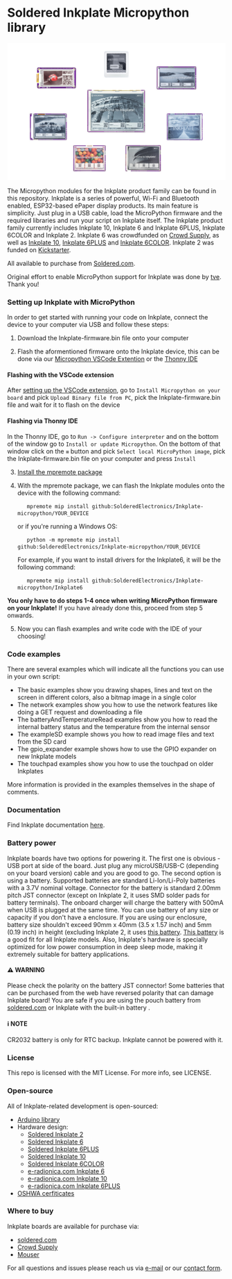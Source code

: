 # Soldered Inkplate Micropython library

![](https://raw.githubusercontent.com/SolderedElectronics/Inkplate-Arduino-library/master/extras/InkplateImage.jpg)

The Micropython modules for the Inkplate product family can be found in this repository. Inkplate is a series of powerful, Wi-Fi and Bluetooth enabled, ESP32-based ePaper display products. Its main feature is simplicity. Just plug in a USB cable, load the MicroPython firmware and the required libraries and run your script on Inkplate itself. The Inkplate product family currently includes Inkplate 10, Inkplate 6 and Inkplate 6PLUS, Inkplate 6COLOR and Inkplate 2. 
Inkplate 6 was crowdfunded on [Crowd Supply](https://www.crowdsupply.com/e-radionica/inkplate-6), as well as [Inkplate 10](https://www.crowdsupply.com/e-radionica/inkplate-10), [Inkplate 6PLUS](https://www.crowdsupply.com/e-radionica/inkplate-6plus) and [Inkplate 6COLOR](https://www.crowdsupply.com/soldered/inkplate-6color). Inkplate 2 was funded on [Kickstarter](https://www.kickstarter.com/projects/solderedelectronics/inkplate-2-a-easy-to-use-arduino-compatible-e-paper).

All available to purchase from [Soldered.com](https://soldered.com/categories/inkplate/).

Original effort to enable MicroPython support for Inkplate was done by [tve](https://github.com/tve/micropython-inkplate6). Thank you!

### Setting up Inkplate with MicroPython

In order to get started with running your code on Inkplate, connect the device to your computer via USB and follow these steps:
1. Download the Inkplate-firmware.bin file onto your computer

2. Flash the aformentioned firmware onto the Inkplate device, this can be done via our [Micropython VSCode Extention](https://marketplace.visualstudio.com/items?itemName=SolderedElectronics.soldered-micropython-helper) or the [Thonny IDE](https://thonny.org/)

#### Flashing with the VSCode extension
After [setting up the VSCode extension](https://soldered.com/documentation/micropython/getting-started-with-vscode/), go to  `Install Micropython on your board` and pick `Upload Binary file from PC`, pick the Inkplate-firmware.bin file and wait for it to flash on the device

#### Flashing via Thonny IDE

In the Thonny IDE, go to `Run -> Configure interpreter` and on the bottom of the window go to `Install or update Micropython`. On the bottom of that window click on the `≡` button and pick `Select local MicroPython image`, pick the Inkplate-firmware.bin file on your computer and press `Install`

3. [Install the mpremote package](https://docs.micropython.org/en/latest/reference/mpremote.html)

4. With the mpremote package, we can flash the Inkplate modules onto the device with the following command:
   ```
      mpremote mip install github:SolderedElectronics/Inkplate-micropython/YOUR_DEVICE
   ```
   or if you're running a Windows OS:
   ```
      python -m mpremote mip install github:SolderedElectronics/Inkplate-micropython/YOUR_DEVICE
   ```

   For example, if you want to install drivers for the Inkplate6, it will be the following command:
   ```
      mpremote mip install github:SolderedElectronics/Inkplate-micropython/Inkplate6
   ```


**You only have to do steps 1-4 once when writing MicroPython firmware on your Inkplate!** If you have already done this, proceed from step 5 onwards.

5. Now you can flash examples and write code with the IDE of your choosing!


### Code examples

There are several examples which will indicate all the functions you can use in your own script:
* The basic examples show you drawing shapes, lines and text on the screen in different colors, also a bitmap image in a single color
* The network examples show you how to use the network features like doing a GET request and downloading a file
* The batteryAndTemperatureRead examples show you how to read the internal battery status and the temperature from the internal sensor
* The exampleSD example shows you how to read image files and text from the SD card
* The gpio_expander example shows how to use the GPIO expander on new Inkplate models
* The touchpad examples show you how to use the touchpad on older Inkplates

More information is provided in the examples themselves in the shape of comments.

### Documentation

Find Inkplate documentation [here](https://soldered.com/documentation/inkplate/). 

### Battery power

Inkplate boards have two options for powering it. The first one is obvious - USB port at side of the board. Just plug any microUSB/USB-C (depending on your board version) cable and you are good to go. The second option is using a battery. Supported batteries are standard Li-Ion/Li-Poly batteries with a 3.7V nominal voltage. Connector for the battery is standard 2.00mm pitch JST connector (except on Inkplate 2, it uses SMD solder pads for battery terminals). The onboard charger will charge the battery with 500mA when USB is plugged at the same time. You can use battery of any size or capacity if you don't have a enclosure. If you are using our enclosure, battery size shouldn't exceed 90mm x 40mm (3.5 x 1.57 inch) and 5mm (0.19 inch) in height (excluding Inkplate 2, it uses [this battery](https://soldered.com/product/li-ion-baterija-600mah-3-7v/). [This battery](https://soldered.com/product/li-ion-battery-1200mah-3-7v/) is a good fit for all Inkplate models. Also, Inkplate's hardware is specially optimized for low power consumption in deep sleep mode, making it extremely suitable for battery applications.

#### ⚠️ WARNING
Please check the polarity on the battery JST connector! Some batteries that can be purchased from the web have reversed polarity that can damage Inkplate board! You are safe if you are using the pouch battery from [soldered.com](https://soldered.com/categories/power-sources-batteries/batteries/lithium-batteries/) or Inkplate with the built-in battery . 

#### ℹ NOTE
CR2032 battery is only for RTC backup. Inkplate cannot be powered with it.

### License

This repo is licensed with the MIT License. For more info, see LICENSE.

### Open-source

All of Inkplate-related development is open-sourced:

- [Arduino library](https://github.com/SolderedElectronics/Inkplate-Arduino-library)
- Hardware design:
  - [Soldered Inkplate 2](https://github.com/SolderedElectronics/Soldered-Inkplate-2-hardware-design)
  - [Soldered Inkplate 6](https://github.com/SolderedElectronics/Soldered-Inkplate-6-hardware-design)
  - [Soldered Inkplate 6PLUS](https://github.com/SolderedElectronics/Soldered-Inkplate-6PLUS-hardware-design)
  - [Soldered Inkplate 10](https://github.com/SolderedElectronics/Soldered-Inkplate-10-hardware-design)
  - [Soldered Inkplate 6COLOR](https://github.com/SolderedElectronics/Soldered-Inkplate-6COLOR-hardware-design)
  - [e-radionica.com Inkplate 6](https://github.com/SolderedElectronics/Inkplate-6-hardware)
  - [e-radionica.com Inkplate 10](https://github.com/SolderedElectronics/Inkplate-10-hardware)
  - [e-radionica.com Inkplate 6PLUS](https://github.com/SolderedElectronics/Inkplate-6PLUS-Hardware)
- [OSHWA cerfiticates](https://certification.oshwa.org/list.html?q=inkplate)

### Where to buy

Inkplate boards are available for purchase via:

- [soldered.com](https://soldered.com/categories/inkplate/)
- [Crowd Supply](https://www.crowdsupply.com/soldered)
- [Mouser](https://hr.mouser.com/Search/Refine?Keyword=inkplate)

For all questions and issues please reach us via [e-mail](mailto:hello@soldered.com) or our [contact form](https://soldered.com/contact/).
